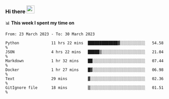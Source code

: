 ### Hi there <a href="https://www.gautamkrishnar.com/"><img src="https://media.giphy.com/media/hvRJCLFzcasrR4ia7z/giphy.gif" width="25px"></a>

📊 **This week I spent my time on**

<!--START_SECTION:waka-->

```text
From: 23 March 2023 - To: 30 March 2023

Python              11 hrs 22 mins  █████████████▓░░░░░░░░░░░   54.58 %
JSON                4 hrs 22 mins   █████▒░░░░░░░░░░░░░░░░░░░   21.04 %
Markdown            1 hr 32 mins    ██░░░░░░░░░░░░░░░░░░░░░░░   07.44 %
Docker              1 hr 27 mins    █▓░░░░░░░░░░░░░░░░░░░░░░░   06.98 %
Text                29 mins         ▓░░░░░░░░░░░░░░░░░░░░░░░░   02.36 %
GitIgnore file      18 mins         ▒░░░░░░░░░░░░░░░░░░░░░░░░   01.51 %
```

<!--END_SECTION:waka-->
